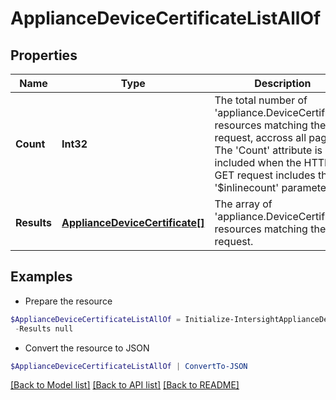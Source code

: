 # ApplianceDeviceCertificateListAllOf
## Properties

Name | Type | Description | Notes
------------ | ------------- | ------------- | -------------
**Count** | **Int32** | The total number of &#39;appliance.DeviceCertificate&#39; resources matching the request, accross all pages. The &#39;Count&#39; attribute is included when the HTTP GET request includes the &#39;$inlinecount&#39; parameter. | [optional] 
**Results** | [**ApplianceDeviceCertificate[]**](ApplianceDeviceCertificate.md) | The array of &#39;appliance.DeviceCertificate&#39; resources matching the request. | [optional] 

## Examples

- Prepare the resource
```powershell
$ApplianceDeviceCertificateListAllOf = Initialize-IntersightApplianceDeviceCertificateListAllOf  -Count null `
 -Results null
```

- Convert the resource to JSON
```powershell
$ApplianceDeviceCertificateListAllOf | ConvertTo-JSON
```

[[Back to Model list]](../README.md#documentation-for-models) [[Back to API list]](../README.md#documentation-for-api-endpoints) [[Back to README]](../README.md)

